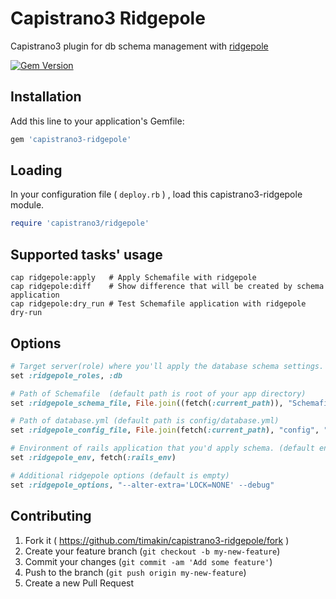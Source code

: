 # Capistrano3 Ridgepole

Capistrano3 plugin for db schema management with [ridgepole](https://github.com/winebarrel/ridgepole)

[![Gem Version](https://badge.fury.io/rb/capistrano3-ridgepole.svg)](https://badge.fury.io/rb/capistrano3-ridgepole)

## Installation

Add this line to your application's Gemfile:

```ruby
gem 'capistrano3-ridgepole'
```

## Loading

In your configuration file ( `deploy.rb` ) , load this capistrano3-ridgepole module.

```ruby
require 'capistrano3/ridgepole'
```

## Supported tasks' usage

```
cap ridgepole:apply   # Apply Schemafile with ridgepole
cap ridgepole:diff    # Show difference that will be created by schema application
cap ridgepole:dry_run # Test Schemafile application with ridgepole dry-run
```

## Options

```ruby
# Target server(role) where you'll apply the database schema settings.
set :ridgepole_roles, :db

# Path of Schemafile  (default path is root of your app directory) 
set :ridgepole_schema_file, File.join((fetch(:current_path)), "Schemafile") 

# Path of database.yml (default path is config/database.yml)
set :ridgepole_config_file, File.join(fetch(:current_path), "config", "database.yml")

# Environment of rails application that you'd apply schema. (default env is "development")
set :ridgepole_env, fetch(:rails_env)

# Additional ridgepole options (default is empty)
set :ridgepole_options, "--alter-extra='LOCK=NONE' --debug"
```


## Contributing

1. Fork it ( https://github.com/timakin/capistrano3-ridgepole/fork )
2. Create your feature branch (`git checkout -b my-new-feature`)
3. Commit your changes (`git commit -am 'Add some feature'`)
4. Push to the branch (`git push origin my-new-feature`)
5. Create a new Pull Request
